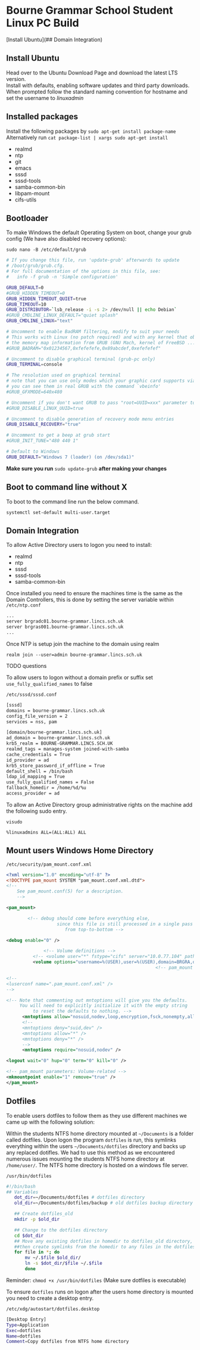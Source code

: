 # Bourne Grammar School Student Linux PC Build

[Install Ubuntu](## Domain Integration)

## Install Ubuntu

Head over to the Ubuntu Download Page and download the latest LTS version.  
Install with defaults, enabling software updates and third party downloads.  
When prompted follow the standard naming convention for hostname and set the username to *linuxadmin*  

## Installed packages

Install the following packages by `sudo apt-get install package-name`  
Alternatively run `cat package-list | xargs sudo apt-get install`  

 * realmd
 * ntp
 * git
 * emacs
 * sssd
 * sssd-tools
 * samba-common-bin
 * libpam-mount
 * cifs-utils

## Bootloader

To make Windows the default Operating System on boot, change your grub config (We have also disabled recovery options):

`sudo nano -B /etc/default/grub`

```bash
# If you change this file, run 'update-grub' afterwards to update
# /boot/grub/grub.cfg.
# For full documentation of the options in this file, see:
#   info -f grub -n 'Simple configuration'

GRUB_DEFAULT=0
#GRUB_HIDDEN_TIMEOUT=0
GRUB_HIDDEN_TIMEOUT_QUIET=true
GRUB_TIMEOUT=10
GRUB_DISTRIBUTOR=`lsb_release -i -s 2> /dev/null || echo Debian`
#GRUB_CMDLINE_LINUX_DEFAULT="quiet splash"
GRUB_CMDLINE_LINUX="text"

# Uncomment to enable BadRAM filtering, modify to suit your needs
# This works with Linux (no patch required) and with any kernel that obtains
# the memory map information from GRUB (GNU Mach, kernel of FreeBSD ...)
#GRUB_BADRAM="0x01234567,0xfefefefe,0x89abcdef,0xefefefef"

# Uncomment to disable graphical terminal (grub-pc only)
GRUB_TERMINAL=console

# The resolution used on graphical terminal
# note that you can use only modes which your graphic card supports via VBE
# you can see them in real GRUB with the command `vbeinfo'
#GRUB_GFXMODE=640x480

# Uncomment if you don't want GRUB to pass "root=UUID=xxx" parameter to Linux
#GRUB_DISABLE_LINUX_UUID=true

# Uncomment to disable generation of recovery mode menu entries
GRUB_DISABLE_RECOVERY="true"

# Uncomment to get a beep at grub start
#GRUB_INIT_TUNE="480 440 1"

# Default to Windows
GRUB_DEFAULT="Windows 7 (loader) (on /dev/sda1)"

```

**Make sure you run** `sudo update-grub` **after making your changes**

## Boot to command line without X

To boot to the command line run the below command.

`systemctl set-default multi-user.target`

## Domain Integration

To allow Active Directory users to logon you need to install:

 * realmd
 * ntp
 * sssd
 * sssd-tools
 * samba-common-bin
   
Once installed you need to ensure the machines time is the same as the Domain Controllers, this is done by setting the server variable within `/etc/ntp.conf`

```bash
...
server brgradc01.bourne-grammar.lincs.sch.uk
server brgras001.bourne-grammar.lincs.sch.uk
...
```

Once NTP is setup join the machine to the domain using realm

`realm join --user=admin bourne-grammar.lincs.sch.uk`

TODO questions

To allow users to logon without a domain prefix or suffix set `use_fully_qualified_names` to false

`/etc/sssd/sssd.conf`

```bash
[sssd]
domains = bourne-grammar.lincs.sch.uk
config_file_version = 2
services = nss, pam

[domain/bourne-grammar.lincs.sch.uk]
ad_domain = bourne-grammar.lincs.sch.uk
krb5_realm = BOURNE-GRAMMAR.LINCS.SCH.UK
realmd_tags = manages-system joined-with-samba
cache_credentials = True
id_provider = ad
krb5_store_password_if_offline = True
default_shell = /bin/bash
ldap_id_mapping = True
use_fully_qualified_names = False
fallback_homedir = /home/%d/%u
access_provider = ad
```

To allow an Active Directory group administrative rights on the machine add the following sudo entry.

`visudo`

`%linuxadmins ALL=(ALL:ALL) ALL`

## Mount users Windows Home Directory

`/etc/security/pam_mount.conf.xml`

```xml
<?xml version="1.0" encoding="utf-8" ?>
<!DOCTYPE pam_mount SYSTEM "pam_mount.conf.xml.dtd">
<!--
	See pam_mount.conf(5) for a description.
	-->

<pam_mount>

		<!-- debug should come before everything else,
		     	   since this file is still processed in a single pass
			   	      from top-to-bottom -->

<debug enable="0" />

       		  <!-- Volume definitions -->
		  <!-- <volume user="*" fstype="cifs" server="10.0.77.104" path="%(DOMAIN_USER)$" mountpoint="/home/%(DOMAIN_USER)" options="sec=ntlm,nodev,nosuid" /> -->
		  <volume options="username=%(USER),user=%(USER),domain=BRGRA,dir_mode=0700,file_mode=0700" fstype="cifs" server="brgras005.bourne-grammar.lincs.sch.uk" path="%(USER)$" mountpoint="~/Documents"/>
		  	  										    <!-- pam_mount parameters: General tunables -->

<!--
<luserconf name=".pam_mount.conf.xml" />
-->

<!-- Note that commenting out mntoptions will give you the defaults.
     You will need to explicitly initialize it with the empty string
          to reset the defaults to nothing. -->
	  <mntoptions allow="nosuid,nodev,loop,encryption,fsck,nonempty,allow_root,allow_other" />
	  <!--
	  <mntoptions deny="suid,dev" />
	  <mntoptions allow="*" />
	  <mntoptions deny="*" />
	  -->
	  <mntoptions require="nosuid,nodev" />

<logout wait="0" hup="0" term="0" kill="0" />

<!-- pam_mount parameters: Volume-related -->
<mkmountpoint enable="1" remove="true" />
</pam_mount>

```

## Dotfiles

To enable users dotfiles to follow them as they use different machines we came up with the following solution:

Within the students NTFS home directory mounted at `~/Documents` is a folder called dotfiles. Upon logon the program `dotfiles` is run, this symlinks everything within the users `~/Documents/dotfiles` directory and backs up any replaced dotifles. We had to use this method as we encountered numerous issues mounting the students NTFS home directory at `/home/user/`. The NTFS home directory is hosted on a windows file server.

`/usr/bin/dotfiles`

```bash
#!/bin/bash
## Variables
   dot_dir=~/Documents/dotfiles # dotfiles directory
   old_dir=~/Documents/dotfiles/backup # old dotfiles backup directory

   ## Create dotfiles_old
   mkdir -p $old_dir

   ## Change to the dotfiles directory
   cd $dot_dir
   ## Move any existing dotfiles in homedir to dotfiles_old directory,
   ##then create symlinks from the homedir to any files in the dotfiles directory specified in $files
   for file in *; do
       mv ~/.$file $old_dir/
       ln -s $dot_dir/$file ~/.$file
       done									      
```
Reminder: `chmod +x /usr/bin/dotfiles` (Make sure dotfiles is executable)

To ensure `dotfiles` runs on logon after the users home directory is mounted you need to create a desktop entry.

`/etc/xdg/autostart/dotfiles.desktop`

```bash
[Desktop Entry]
Type=Application
Exec=dotfiles
Name=dotfiles
Comment=Copy dotfiles from NTFS home directory
```
